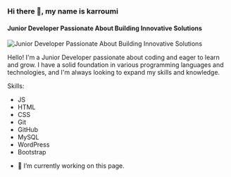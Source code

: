 ### Hi there 👋, my name is karroumi
#### Junior Developer Passionate About Building Innovative Solutions
![Junior Developer Passionate About Building Innovative Solutions](https://media.licdn.com/dms/image/D4E16AQHkjaedl98IBg/profile-displaybackgroundimage-shrink_350_1400/0/1719588500610?e=1725494400&v=beta&t=7oXI37cj5BbepcjAhuUOuidNv0LBujTiI15iT_6QF0w)

Hello! I'm a Junior Developer passionate about coding and eager to learn and grow. I have a solid foundation in various programming languages and technologies, and I'm always looking to expand my skills and knowledge.

Skills: 
* JS
* HTML
* CSS
* Git
* GitHub
* MySQL
* WordPress
* Bootstrap

- 🔭 I’m currently working on this page. 




